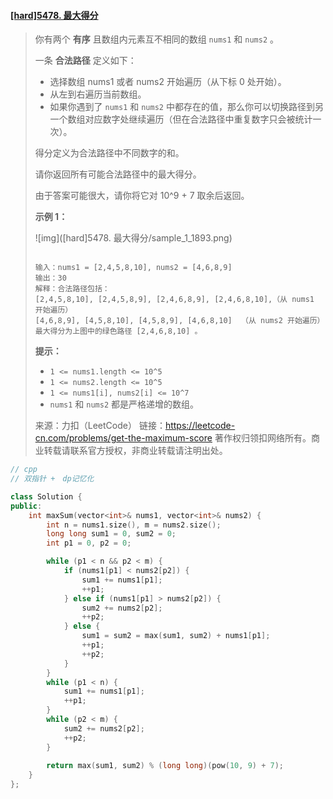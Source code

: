 #### [[hard]5478. 最大得分](https://leetcode-cn.com/problems/get-the-maximum-score/)

> 你有两个 **有序** 且数组内元素互不相同的数组 `nums1` 和 `nums2` 。
>
> 一条 **合法路径** 定义如下：
>
> - 选择数组 nums1 或者 nums2 开始遍历（从下标 0 处开始）。
> - 从左到右遍历当前数组。
> - 如果你遇到了 `nums1` 和 `nums2` 中都存在的值，那么你可以切换路径到另一个数组对应数字处继续遍历（但在合法路径中重复数字只会被统计一次）。
>
> 得分定义为合法路径中不同数字的和。
>
> 请你返回所有可能合法路径中的最大得分。
>
> 由于答案可能很大，请你将它对 10^9 + 7 取余后返回。
>
> **示例 1：**
>
> ![img]([hard]5478. 最大得分/sample_1_1893.png)
>
> ```shell
> 
> 输入：nums1 = [2,4,5,8,10], nums2 = [4,6,8,9]
> 输出：30
> 解释：合法路径包括：
> [2,4,5,8,10], [2,4,5,8,9], [2,4,6,8,9], [2,4,6,8,10],（从 nums1 开始遍历）
> [4,6,8,9], [4,5,8,10], [4,5,8,9], [4,6,8,10]  （从 nums2 开始遍历）
> 最大得分为上图中的绿色路径 [2,4,6,8,10] 。
> ```
>
> **提示：**
>
> - `1 <= nums1.length <= 10^5`
> - `1 <= nums2.length <= 10^5`
> - `1 <= nums1[i], nums2[i] <= 10^7`
> - `nums1` 和 `nums2` 都是严格递增的数组。
>
> 来源：力扣（LeetCode）
> 链接：https://leetcode-cn.com/problems/get-the-maximum-score
> 著作权归领扣网络所有。商业转载请联系官方授权，非商业转载请注明出处。





```cpp
// cpp
// 双指针 +　dp记忆化

class Solution {
public:
    int maxSum(vector<int>& nums1, vector<int>& nums2) {
        int n = nums1.size(), m = nums2.size();
        long long sum1 = 0, sum2 = 0;
        int p1 = 0, p2 = 0;

        while (p1 < n && p2 < m) {
            if (nums1[p1] < nums2[p2]) {
                sum1 += nums1[p1];
                ++p1;
            } else if (nums1[p1] > nums2[p2]) {
                sum2 += nums2[p2];
                ++p2;
            } else {
                sum1 = sum2 = max(sum1, sum2) + nums1[p1];
                ++p1;
                ++p2;
            }
        }
        while (p1 < n) {
            sum1 += nums1[p1];
            ++p1;
        }
        while (p2 < m) {
            sum2 += nums2[p2];
            ++p2;
        }
        
        return max(sum1, sum2) % (long long)(pow(10, 9) + 7);
    }
};
```

